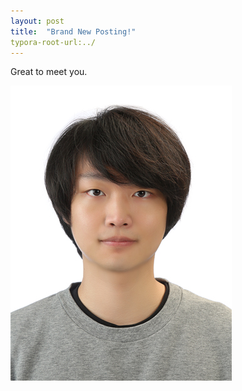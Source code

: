 ```yaml
---
layout: post
title:  "Brand New Posting!"
typora-root-url:../
---
```


Great to meet you.

![함중일-00-](/images/2023-11-15-first/함중일-00-.jpg)
